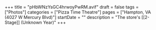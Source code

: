 +++
title = "pHbWNzYsGC4hrwoyPwRM.avif"
draft = false
tags = ["Photos"]
categories = ["Pizza Time Theatre"]
pages = ["Hampton, VA (4027 W Mercury Blvd)"]
startDate = ""
description = "The store's [[2-Stage]] (Unknown Year)"
+++
